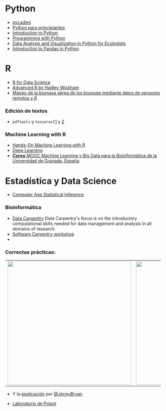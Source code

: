 # Python
- [pyLadies](https://pyladies.com/)
- [Python para principiantes](https://learn.microsoft.com/es-es/shows/intro-to-python-development/)
- [Introduction to Python](https://www.datacamp.com/courses/intro-to-python-for-data-science)
- [Programming with Python](https://swcarpentry.github.io/python-novice-inflammation/)
- [Data Analysis and Visualization in Python for Ecologists](https://datacarpentry.org/python-ecology-lesson/)
- [Introduction to Pandas in Python](https://medium.com/latinxinai/introduction-to-pandas-in-python-8816ee9acd9d)

# R
- [R for Data Science](https://r4ds.had.co.nz/index.html)
- [Advanced R by Hadley Wickham](http://adv-r.had.co.nz/)
- [Mapeo de la biomasa aérea de los bosques mediante datos de sensores remotos y R](https://catalogo.altexto.mx/mapeo-de-la-biomasa-aerea-de-los-bosques-mediante-datos-de-sensores-remotos-y-r-9130h.html)

### Edición de textos
- `pdftools` y `tesseract`[1](https://github.com/ColmexBDCV/tricks_for_librarians/blob/master/RCode/pdftools-y-tesseract/pdftools-y-tesseract_demo.R#L32) y [2](https://www.r-bloggers.com/2019/04/join-split-and-compress-pdf-files-with-pdftools/)

### Machine Learning with R
- [Hands-On Machine Learning with R](https://bradleyboehmke.github.io/HOML/)
- [Deep Learning](https://www.deeplearningbook.org/contents/TOC.html)
- [**Curso** MOOC Machine Learning y Big Data para la Bioinformática de la Universidad de Granada, España](https://abierta.ugr.es/course/view.php?id=14)


# Estadística y Data Science
- [Computer Age Statistical Inference](https://hastie.su.domains/CASI/)

### Bioinformática
- [Data Carpentry](https://datacarpentry.org/) Data Carpentry's focus is on the introductory computational skills needed for data management and analysis in all domains of research.
- [Software Carpentry workshop](https://software-carpentry.org/lessons/)
- 


### Correctas prácticas:
|    |     |
|----|-----|
|<div align="center"><img src="https://user-images.githubusercontent.com/25624961/192163401-8f9664dd-d87f-49a4-aac6-0681bbb0cb1a.png" width="400"></div>|<div align="center"><img src="https://user-images.githubusercontent.com/25624961/192163406-50c37619-a4a9-482d-ab3d-3bbfebf60efb.png" width="400"></div>|

- Y la [explicación](https://www.tidyverse.org/blog/2017/12/workflow-vs-script/) por [@JennyBryan](https://twitter.com/jennybryan/status/940436177219338240)


- [Laboratorio de Poisot](https://github.com/PoisotLab/LabPolicies)
